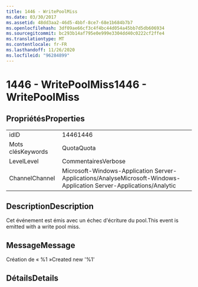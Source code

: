 ```yaml
---
title: 1446 - WritePoolMiss
ms.date: 03/30/2017
ms.assetid: 48dd3aa2-46d5-4bbf-8ce7-68e1b684b7b7
ms.openlocfilehash: 3df09ae66cf3c4f4bc44d054a45bb7d5db606934
ms.sourcegitcommit: bc293b14af795e0e999e3304dd40c0222cf2ffe4
ms.translationtype: MT
ms.contentlocale: fr-FR
ms.lasthandoff: 11/26/2020
ms.locfileid: "96284899"
---
```

# <a name="1446---writepoolmiss"></a><span data-ttu-id="b5e19-102">1446 - WritePoolMiss</span><span class="sxs-lookup"><span data-stu-id="b5e19-102">1446 - WritePoolMiss</span></span>

## <a name="properties"></a><span data-ttu-id="b5e19-103">Propriétés</span><span class="sxs-lookup"><span data-stu-id="b5e19-103">Properties</span></span>  
  
|||  
|-|-|  
|<span data-ttu-id="b5e19-104">id</span><span class="sxs-lookup"><span data-stu-id="b5e19-104">ID</span></span>|<span data-ttu-id="b5e19-105">1446</span><span class="sxs-lookup"><span data-stu-id="b5e19-105">1446</span></span>|  
|<span data-ttu-id="b5e19-106">Mots clés</span><span class="sxs-lookup"><span data-stu-id="b5e19-106">Keywords</span></span>|<span data-ttu-id="b5e19-107">Quota</span><span class="sxs-lookup"><span data-stu-id="b5e19-107">Quota</span></span>|  
|<span data-ttu-id="b5e19-108">Level</span><span class="sxs-lookup"><span data-stu-id="b5e19-108">Level</span></span>|<span data-ttu-id="b5e19-109">Commentaires</span><span class="sxs-lookup"><span data-stu-id="b5e19-109">Verbose</span></span>|  
|<span data-ttu-id="b5e19-110">Channel</span><span class="sxs-lookup"><span data-stu-id="b5e19-110">Channel</span></span>|<span data-ttu-id="b5e19-111">Microsoft-Windows-Application Server-Applications/Analyse</span><span class="sxs-lookup"><span data-stu-id="b5e19-111">Microsoft-Windows-Application Server-Applications/Analytic</span></span>|  
  
## <a name="description"></a><span data-ttu-id="b5e19-112">Description</span><span class="sxs-lookup"><span data-stu-id="b5e19-112">Description</span></span>  

 <span data-ttu-id="b5e19-113">Cet événement est émis avec un échec d'écriture du pool.</span><span class="sxs-lookup"><span data-stu-id="b5e19-113">This event is emitted with a write pool miss.</span></span>  
  
## <a name="message"></a><span data-ttu-id="b5e19-114">Message</span><span class="sxs-lookup"><span data-stu-id="b5e19-114">Message</span></span>  

 <span data-ttu-id="b5e19-115">Création de « %1 »</span><span class="sxs-lookup"><span data-stu-id="b5e19-115">Created new '%1'</span></span>  
  
## <a name="details"></a><span data-ttu-id="b5e19-116">Détails</span><span class="sxs-lookup"><span data-stu-id="b5e19-116">Details</span></span>
